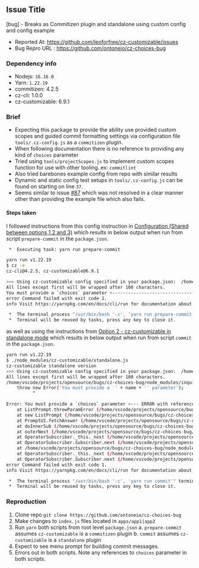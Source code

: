 ## Issue Title
[bug] - Breaks as Commitizen plugin and standalone using custom config and config example

- Reported At: https://github.com/leoforfree/cz-customizable/issues
- Bug Repro URL : https://github.com/ontoneio/cz-choices-bug

### Dependency info

- Nodejs: `16.16.0`
- Yarn: `1.22.19`
- commitizen: 4.2.5
- cz-cli: 1.0.0
- cz-customizable: 6.9.1

### Brief

- Expecting this package to provide the ability use provided custom scopes and guided commit formatting settings via configuration file `tools/.cz-config.js` as a `commitizen` plugin.
- When following documentation there is no reference to providing any kind of `choices` parameter
- Tried using `tools/projectScopes.js` to implement custom scopes function for use with other tooling. ex: `commitlint`
- Also tried barebones example config from repo with similar results
- Dynamic and static config test setups in `tools/.cz-config.js` can be found on starting on line `37`.
- Seems similar to issue [#87](https://github.com/leoforfree/cz-customizable/issues/87) which was not resolved in a clear manner other than providing the example file which also fails.

#### Steps taken

I followed instructions from this config instruction in [Configuration (Shared between options 1,2 and 3)](https://github.com/leoforfree/cz-customizable#configuration-shared-between-options-12-and-3) which results in below output when run from script `prepare-commit` in the `package.json`.

```bash
 *  Executing task: yarn run prepare-commit 

yarn run v1.22.19
$ cz -e
cz-cli@4.2.5, cz-customizable@6.9.1

>>> Using cz-customizable config specified in your package.json:  /home/vscode/projects/opensource/bugs/cz-choices-bug/tools/.cz-config.js
All lines except first will be wrapped after 100 characters.
You must provide a `choices` parameter <----------------------------------- ERROR APPEARS HERE
error Command failed with exit code 1.
info Visit https://yarnpkg.com/en/docs/cli/run for documentation about this command.

 *  The terminal process "/usr/bin/bash '-c', 'yarn run prepare-commit'" terminated with exit code: 1. 
 *  Terminal will be reused by tasks, press any key to close it.

```

as well as using the instructions from [Option 2 - cz-customizable in standalone mode](https://github.com/leoforfree/cz-customizable#option-2---cz-customizable-in-standalone-mode) which results in below output when run from script `commit` in the `package.json`.

```bash
yarn run v1.22.19
$ ./node_modules/cz-customizable/standalone.js
cz-customizable standalone version
>>> Using cz-customizable config specified in your package.json:  /home/vscode/projects/opensource/bugs/cz-choices-bug/tools/.cz-config.js
All lines except first will be wrapped after 100 characters.
/home/vscode/projects/opensource/bugs/cz-choices-bug/node_modules/inquirer/lib/prompts/base.js:80
    throw new Error('You must provide a `' + name + '` parameter');
          ^

Error: You must provide a `choices` parameter <--- ERROR with reference to `choices` in standalone mode
    at ListPrompt.throwParamError (/home/vscode/projects/opensource/bugs/cz-choices-bug/node_modules/inquirer/lib/prompts/base.js:80:11)
    at new ListPrompt (/home/vscode/projects/opensource/bugs/cz-choices-bug/node_modules/inquirer/lib/prompts/list.js:21:12)
    at PromptUI.fetchAnswer (/home/vscode/projects/opensource/bugs/cz-choices-bug/node_modules/inquirer/lib/ui/prompt.js:103:25)
    at doInnerSub (/home/vscode/projects/opensource/bugs/cz-choices-bug/node_modules/rxjs/dist/cjs/internal/operators/mergeInternals.js:22:31)
    at outerNext (/home/vscode/projects/opensource/bugs/cz-choices-bug/node_modules/rxjs/dist/cjs/internal/operators/mergeInternals.js:17:70)
    at OperatorSubscriber._this._next (/home/vscode/projects/opensource/bugs/cz-choices-bug/node_modules/rxjs/dist/cjs/internal/operators/OperatorSubscriber.js:33:21)
    at OperatorSubscriber.Subscriber.next (/home/vscode/projects/opensource/bugs/cz-choices-bug/node_modules/rxjs/dist/cjs/internal/Subscriber.js:51:18)
    at /home/vscode/projects/opensource/bugs/cz-choices-bug/node_modules/rxjs/dist/cjs/internal/operators/mergeInternals.js:28:28
    at OperatorSubscriber._this._next (/home/vscode/projects/opensource/bugs/cz-choices-bug/node_modules/rxjs/dist/cjs/internal/operators/OperatorSubscriber.js:33:21)
    at OperatorSubscriber.Subscriber.next (/home/vscode/projects/opensource/bugs/cz-choices-bug/node_modules/rxjs/dist/cjs/internal/Subscriber.js:51:18)
error Command failed with exit code 1.
info Visit https://yarnpkg.com/en/docs/cli/run for documentation about this command.

 *  The terminal process "/usr/bin/bash '-c', 'yarn run commit'" terminated with exit code: 1. 
 *  Terminal will be reused by tasks, press any key to close it.

```

### Reproduction

1. Clone repo `git clone https://github.com/ontoneio/cz-choices-bug`
2. Make changes to `index.js` files located in `apps/app1|app2`
3. Run `yarn` both scripts from root level `package.json`
    a. `prepare-commit` assumes `cz-customizable` is a `commitizen` plugin
    b. `commit` assumes `cz-customizable` is a `standalone` plugin
4. Expect to see menu prompt for building commit messages.
5. Errors out in both scripts. Note any references to `choices` parameter in both scripts.


